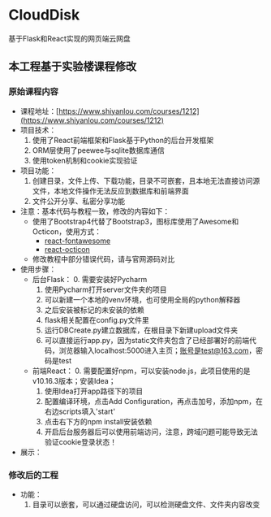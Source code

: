 # CloudDisk
基于Flask和React实现的网页端云网盘

## 本工程基于实验楼课程修改
### 原始课程内容
- 课程地址：[https://www.shiyanlou.com/courses/1212](https://www.shiyanlou.com/courses/1212)
- 项目技术：
    1. 使用了React前端框架和Flask基于Python的后台开发框架
    2. ORM层使用了peewee与sqlite数据库通信
    3. 使用token机制和cookie实现验证
- 项目功能：
    1. 创建目录，文件上传、下载功能，目录不可嵌套，且本地无法直接访问源文件，本地文件操作无法反应到数据库和前端界面
    2. 文件公开分享、私密分享功能
- 注意：基本代码与教程一致，修改的内容如下：
    - 使用了Bootstrap4代替了Bootstrap3，图标库使用了Awesome和Octicon，使用方式：
        - [react-fontawesome](https://github.com/FortAwesome/react-fontawesome)   
        - [react-octicon](https://github.com/insin/react-octicon)
    - 修改教程中部分错误代码，请与官网源码对比
- 使用步骤：
    - 后台Flask：
        0. 需要安装好Pycharm
        1. 使用Pycharm打开server文件夹的项目
        2. 可以新建一个本地的venv环境，也可使用全局的python解释器
        3. 之后安装被标记的未安装的依赖
        4. flask相关配置在config.py文件里
        5. 运行DBCreate.py建立数据库，在根目录下新建upload文件夹
        6. 可以直接运行app.py，因为static文件夹包含了已经部署好的前端代码，浏览器输入localhost:5000进入主页；账号是test@163.com，密码是test
    - 前端React：
        0. 需要配置好npm，可以安装node.js，此项目使用的是v10.16.3版本；安装Idea；
        1. 使用Idea打开app路径下的项目
        2. 配置编译环境，点击Add Configuration，再点击加号，添加npm，在右边scripts填入'start'
        3. 点击右下方的npm install安装依赖
        4. 开启后台服务器后可以使用前端访问，注意，跨域问题可能导致无法验证cookie登录状态！
- 展示：

### 修改后的工程
- 功能：
    1. 目录可以嵌套，可以通过硬盘访问，可以检测硬盘文件、文件夹内容改变